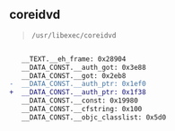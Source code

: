 ## coreidvd

> `/usr/libexec/coreidvd`

```diff

   __TEXT.__eh_frame: 0x28904
   __DATA_CONST.__auth_got: 0x3e88
   __DATA_CONST.__got: 0x2eb8
-  __DATA_CONST.__auth_ptr: 0x1ef0
+  __DATA_CONST.__auth_ptr: 0x1f38
   __DATA_CONST.__const: 0x19980
   __DATA_CONST.__cfstring: 0x100
   __DATA_CONST.__objc_classlist: 0x5d0

```
